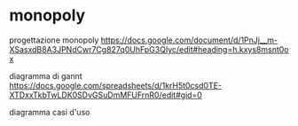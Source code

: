 # monopoly
progettazione monopoly
https://docs.google.com/document/d/1PnJj__m-XSasxdB8A3JPNdCwr7Cg827q0UhFpG3QIyc/edit#heading=h.kxys8msnt0ox

diagramma di gannt
https://docs.google.com/spreadsheets/d/1krH5t0csd0TE-XTDxxTkbTwLDK0SDvGSuDmMFUFrnR0/edit#gid=0

diagramma casi d'uso
